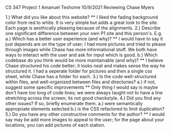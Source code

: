 CS 347 Project 1
Amanuel Teshome
10/9/2021
Reviewing Chase Myers

1.) What did you like about this website?
** I liked the fading background color from red to white. It is very simple
but adds a great look to the site. Each page is aesthically pleasing because
of the alignments.
2.) Describe one significant difference between your own P1 site and this person's. E.g.
a.) Which has a better user experience (and why)?
** I would have to say it just depends are on the type of user; I had more pictures
and tried to please through images while Chase has more informational stuff.
We both have ways to interact with the user and ask for input which is good.
b.) Which codebase do you think would be more maintainable (and why)?
** I believe Chase structured his code better; it looks neat and makes sense the way
he structured it. I had a seperate folder for pictures and then a single css sheet, while
Chase has a folder for each.
3.) Is the code well-structured within files, and well-organized between files and directories?
a.) if not, suggest some specific improvements
** Only thing I would say is maybe don't have too long of code lines; we were always taught not
to have a line stretching across the screen; its not good checkstyle.
4.) Did you find any other issues? If so, briefly enumerate them.
a.) were semantically appropriate elements selected
b.) is the CSS refactored to limit duplication?
5.) Do you have any other constructive comments for the author?
** I would say may be add more images to appeal to the user; for the page about your locations, you can add
pictures of each station.
